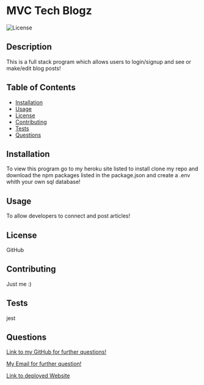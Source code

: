 
# MVC Tech Blogz
![License](https://img.shields.io/badge/license-APACHE)

## Description

This is a full stack program which allows users to login/signup and see or make/edit blog posts!

## Table of Contents
* [Installation](#installation)
* [Usage](#usage)
* [License](#license)
* [Contributing](#contributing)
* [Tests](#tests)
* [Questions](#questions)
    
## Installation

To view this program go to my heroku site listed to install clone my repo and download the npm packages listed in the package.json and create a .env whith your own sql database!

## Usage

To allow developers to connect and post articles!

## License

GitHub

## Contributing

Just me :)

## Tests

jest

## Questions
[Link to my GitHub for further questions!](https://github.com/dylan-fair/MVC-Tech-Blogz)

[My Email for further question!](dylanfair11@gmail.com)

[Link to deployed Website](https://secure-fjord-43914.herokuapp.com/)
